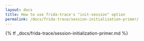 ```yaml
---
layout: docs
title: How to use frida-trace's "init-session" option
permalink: /docs/frida-trace/session-initialization-primer/
---
```


{% tf _docs/frida-trace/session-initialization-primer.md %}
